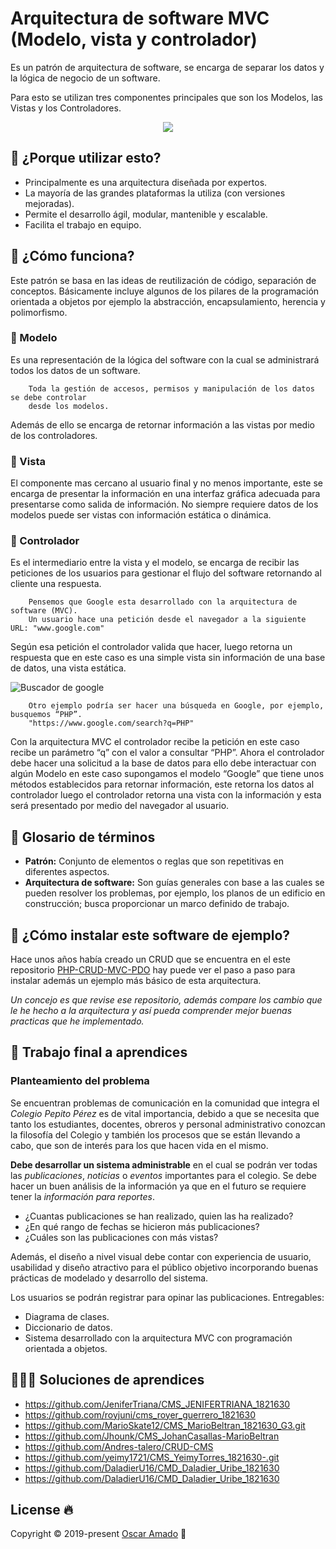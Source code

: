 # Arquitectura de software MVC (Modelo, vista y controlador)
Es un patrón de arquitectura de software, se encarga de separar los datos y la lógica de negocio de
un software.

Para esto se utilizan tres componentes principales que son los Modelos, las Vistas y los
Controladores.
   
<p align="center"> 
    <img src="https://udemy-images.s3.amazonaws.com/redactor/raw/2017-09-26_04-11-36-6792e3e35f38e376cbf40cf0303af0d5.png">
</p>


## 📌 ¿Porque utilizar esto?
  * Principalmente es una arquitectura diseñada por expertos.
  * La mayoría de las grandes plataformas la utiliza (con versiones mejoradas).
  * Permite el desarrollo ágil, modular, mantenible y escalable.
  * Facilita el trabajo en equipo.

## 📌 ¿Cómo funciona?
Este patrón se basa en las ideas de reutilización de código, separación de conceptos. 
Básicamente
incluye algunos de los pilares de la programación orientada a objetos por ejemplo la abstracción,
encapsulamiento, herencia y polimorfismo.
  
### 📍 Modelo
Es una representación de la lógica del software con la cual se administrará todos los datos de un
software. 
``` 
    Toda la gestión de accesos, permisos y manipulación de los datos se debe controlar
    desde los modelos. 
``` 
Además de ello se encarga de retornar información a las vistas por medio de los controladores.

### 📍 Vista
El componente mas cercano al usuario final y no menos importante, este se encarga de presentar
la información en una interfaz gráfica adecuada para presentarse como salida de información.
No siempre requiere datos de los modelos puede ser vistas con información estática o dinámica.

### 📍 Controlador
Es el intermediario entre la vista y el modelo, se encarga de recibir las peticiones de los usuarios
para gestionar el flujo del software retornando al cliente una respuesta.

```
    Pensemos que Google esta desarrollado con la arquitectura de software (MVC).
    Un usuario hace una petición desde el navegador a la siguiente URL: "www.google.com"
```

Según esa petición el controlador valida que hacer, luego retorna un respuesta que en este caso es
una simple vista sin información de una base de datos, una vista estática.

![Buscador de google](https://upload.wikimedia.org/wikipedia/commons/9/96/Google_web_search.png)

```
    Otro ejemplo podría ser hacer una búsqueda en Google, por ejemplo, busquemos “PHP”.
    "https://www.google.com/search?q=PHP"
```
Con la arquitectura MVC el controlador recibe la petición en este caso recibe un parámetro “q”
con el valor a consultar “PHP”.
Ahora el controlador debe hacer una solicitud a la base de datos para ello debe interactuar con
algún Modelo en este caso supongamos el modelo “Google” que tiene unos métodos establecidos
para retornar información, este retorna los datos al controlador luego el controlador retorna una
vista con la información y esta será presentado por medio del navegador al usuario.


## 📌 Glosario de términos
* **Patrón:** Conjunto de elementos o reglas que son repetitivas en diferentes aspectos.
* **Arquitectura de software:** Son guías generales con base a las cuales se pueden resolver los
problemas, por ejemplo, los planos de un edificio en construcción; busca proporcionar un marco
definido de trabajo.

## 📌 ¿Cómo instalar este software de ejemplo? 
Hace unos años había creado un CRUD que se encuentra en el este repositorio [PHP-CRUD-MVC-PDO](https://github.com/ofaaoficial/PHP-CRUD-MVC-PDO/) hay puede ver el paso a paso para instalar además un ejemplo más básico de esta arquitectura.

_Un concejo es que revise ese repositorio, además compare los cambio que le he hecho a la arquitectura y así pueda comprender mejor buenas practicas que he implementado._

## 📐 Trabajo final a aprendices

### Planteamiento del problema

Se encuentran problemas de comunicación en la comunidad que
integra el _Colegio Pepito Pérez_ es de vital importancia, debido a que
se necesita que tanto los estudiantes, docentes, obreros y personal
administrativo conozcan la filosofía del Colegio y también los procesos
que se están llevando a cabo, que son de interés para los que hacen
vida en el mismo.

**Debe desarrollar un sistema administrable** en el cual se podrán ver
todas las _publicaciones_, _noticias_ o _eventos_ importantes para el colegio.
Se debe hacer un buen análisis de la información ya que en el futuro
se requiere tener la _información para reportes_.

* ¿Cuantas publicaciones se han realizado, quien las ha realizado?
* ¿En qué rango de fechas se hicieron más publicaciones?
* ¿Cuáles son las publicaciones con más vistas?

Además, el diseño a nivel visual debe contar con experiencia de
usuario, usabilidad y diseño atractivo para el público objetivo
incorporando buenas prácticas de modelado y desarrollo del sistema.

Los usuarios se podrán registrar para opinar las publicaciones.
Entregables:
* Diagrama de clases.
* Diccionario de datos.
* Sistema desarrollado con la arquitectura MVC con programación orientada a objetos.

## 👨🏻‍💻 Soluciones de aprendices
* https://github.com/JeniferTriana/CMS_JENIFERTRIANA_1821630
* https://github.com/royjuni/cms_royer_guerrero_1821630
* https://github.com/MarioSkate12/CMS_MarioBeltran_1821630_G3.git
* https://github.com/Jhounk/CMS_JohanCasallas-MarioBeltran
* https://github.com/Andres-talero/CRUD-CMS  
* https://github.com/yeimy1721/CMS_YeimyTorres_1821630-.git
* https://github.com/DaladierU16/CMD_Daladier_Uribe_1821630
* https://github.com/DaladierU16/CMD_Daladier_Uribe_1821630

## License 🔥
Copyright © 2019-present [Oscar Amado](https://github.com/ofaaoficial) 🧔